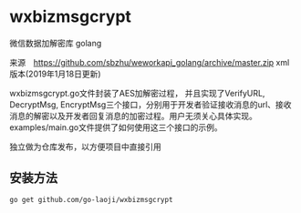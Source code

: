 # wxbizmsgcrypt
微信数据加解密库 golang


来源　https://github.com/sbzhu/weworkapi_golang/archive/master.zip
xml版本(2019年1月18日更新)

wxbizmsgcrypt.go文件封装了AES加解密过程， 并且实现了VerifyURL, DecryptMsg, EncryptMsg三个接口，分别用于开发者验证接收消息的url、接收消息的解密以及开发者回复消息的加密过程。用户无须关心具体实现。examples/main.go文件提供了如何使用这三个接口的示例。

独立做为仓库发布，以方便项目中直接引用

## 安装方法

    go get github.com/go-laoji/wxbizmsgcrypt
